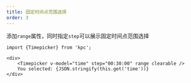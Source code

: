 ```yaml
---
title: 固定时间点范围选择
order: 3
---
```


添加`range`属性，同时指定`step`可以展示固定时间点范围选择

```vdt
import {Timepicker} from 'kpc';

<div>
    <Timepicker v-model="time" step="00:30:00" range clearable />
    You selected: {JSON.stringify(this.get('time'))}
</div>
```

